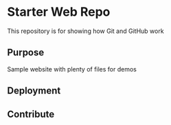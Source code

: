 # Starter Web Repo

This repository is for showing how Git and GitHub work

## Purpose

Sample website with plenty of files for demos

## Deployment
## Contribute